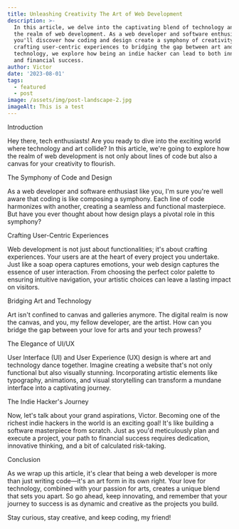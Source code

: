 ```yaml
---
title: Unleashing Creativity The Art of Web Development
description: >-
  In this article, we delve into the captivating blend of technology and art in
  the realm of web development. As a web developer and software enthusiast,
  you'll discover how coding and design create a symphony of creativity. From
  crafting user-centric experiences to bridging the gap between art and
  technology, we explore how being an indie hacker can lead to both innovation
  and financial success.
author: Victor
date: '2023-08-01'
tags:
  - featured
  - post
image: /assets/img/post-landscape-2.jpg
imageAlt: This is a test
---
```


 
Introduction

Hey there, tech enthusiasts! Are you ready to dive into the exciting world where technology and art collide? In this article, we're going to explore how the realm of web development is not only about lines of code but also a canvas for your creativity to flourish.

The Symphony of Code and Design

As a web developer and software enthusiast like you, I'm sure you're well aware that coding is like composing a symphony. Each line of code harmonizes with another, creating a seamless and functional masterpiece. But have you ever thought about how design plays a pivotal role in this symphony?

Crafting User-Centric Experiences

Web development is not just about functionalities; it's about crafting experiences. Your users are at the heart of every project you undertake. Just like a soap opera captures emotions, your web design captures the essence of user interaction. From choosing the perfect color palette to ensuring intuitive navigation, your artistic choices can leave a lasting impact on visitors.

Bridging Art and Technology

Art isn't confined to canvas and galleries anymore. The digital realm is now the canvas, and you, my fellow developer, are the artist. How can you bridge the gap between your love for arts and your tech prowess?

The Elegance of UI/UX

User Interface (UI) and User Experience (UX) design is where art and technology dance together. Imagine creating a website that's not only functional but also visually stunning. Incorporating artistic elements like typography, animations, and visual storytelling can transform a mundane interface into a captivating journey.

The Indie Hacker's Journey

Now, let's talk about your grand aspirations, Victor. Becoming one of the richest indie hackers in the world is an exciting goal! It's like building a software masterpiece from scratch. Just as you'd meticulously plan and execute a project, your path to financial success requires dedication, innovative thinking, and a bit of calculated risk-taking.

Conclusion

As we wrap up this article, it's clear that being a web developer is more than just writing code—it's an art form in its own right. Your love for technology, combined with your passion for arts, creates a unique blend that sets you apart. So go ahead, keep innovating, and remember that your journey to success is as dynamic and creative as the projects you build.

Stay curious, stay creative, and keep coding, my friend!
